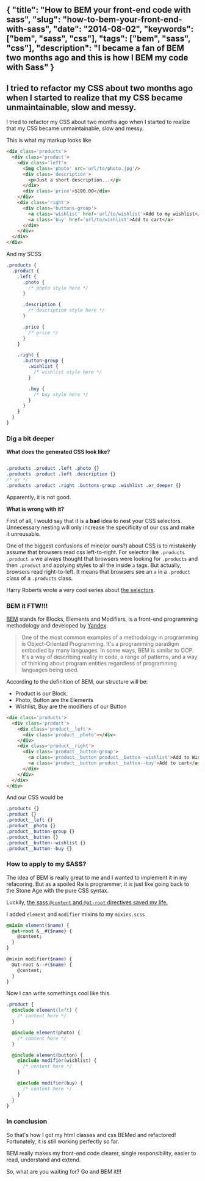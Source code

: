 {
  "title": "How to BEM your front-end code with sass",
  "slug": "how-to-bem-your-front-end-with-sass",
  "date": "2014-08-02",
  "keywords": ["bem", "sass", "css"],
  "tags": ["bem", "sass", "css"],
  "description": "I became a fan of BEM two months ago and this is how I BEM my code with Sass"
}
---
I tried to refactor my CSS about two months ago when I started to realize that my CSS became unmaintainable, slow and messy.
---
I tried to refactor my CSS about two months ago when I started to realize that my CSS became unmaintainable, slow and messy.

This is what my markup looks like

```html
<div class='products'>
  <div class='product'>
    <div class='left'>
      <img class='photo' src='url/to/photo.jpg'/>
      <div class='description'>
        <p>Just a short description...</p>
      </div>
      <div class='price'>$100.00</div>
    </div>
    <div class='right'>
      <div class='buttons-group'>
        <a class='wishlist' href='url/to/wishlist'>Add to my wishlist</a>
        <a class='buy' href='url/to/wishlist'>Add to cart</a>
      </div>
    </div>
  </div>
</div>
```

And my SCSS

```scss
.products {
  .product {
    .left {
      .photo {
        /* photo style here */
      }

      .description {
        /* description style here */
      }

      .price {
        /* price */
      }
    }

    .right {
      .button-group {
        .wishlist {
          /* wishlist style here */
        }

        .buy {
          /* buy style here */
        }
      }
    }
  }
}
```

### Dig a bit deeper

**What does the generated CSS look like?**

```css

.products .product .left .photo {}
.products .product .left .description {}
/* or */
.products .product .right .buttons-group .wishlist .or_deeper {}
```

Apparently, it is not good.

**What is wrong with it?**

First of all, I would say that it is a **bad** idea to nest your CSS selectors. 
Unnecessary nesting will only increase the specificity of our css and make it unreusable.

One of the biggest confusions of mine(or ours?) about CSS is to mistakenly assume that browsers read css left-to-right. 
For selector like `.products .product a` we always thought that browsers were looking for `.products` and then `.product` and applying styles to all the inside `a` tags.
But actually, browsers read right-to-left. It means that browsers see an `a` in a `.product` class of a `.products` class.

Harry Roberts wrote a very cool series about [the selectors](http://csswizardry.com/2012/05/keep-your-css-selectors-short/).

### BEM it FTW!!!

[BEM](http://bem.info/method/definitions) stands for Blocks, Elements and Modifiers, is a front-end programming methodology and developed by [Yandex](http://www.yandex.com/).

> One of the most common examples of a methodology in programming is Object-Oriented Programming. It's a programming paradigm embodied by many languages. In some ways, BEM is similar to OOP. It's a way of describing reality in code, a range of patterns, and a way of thinking about program entities regardless of programming languages being used.

According to the definition of BEM, our structure will be:

- Product is our Block.
- Photo, Button are the Elements
- Wishlist, Buy are the modifiers of our Button

```html
<div class='products'>
  <div class='product'>
    <div class='product__left'>
      <div class='product__photo'></div>
    </div>
    <div class='product__right'>
      <div class='product__button-group'>
        <a class='product__button product__button--wishlist'>Add to Wishlist</a>
        <a class='product__button product__button--buy'>Add to cart</a>
      </div>
    </div>
  </div>
</div>
```

And our CSS would be

```scss
.products {}
.product {}
.product__left {}
.product__photo {}
.product__button-group {}
.product__button {}
.product__button--wishlist {}
.product__button--buy {}
```

### How to apply to my SASS?

The idea of BEM is really great to me and I wanted to implement it in my refacoring.
But as a spoiled Rails programmer, it is just like going back to the Stone Age with the pure CSS syntax.

Luckily, [the sass `@content` and `@at-root` directives saved my life.](http://robots.thoughtbot.com/sasss-content-directive) 

I added `element` and `modifier` mixins to my `mixins.scss`

```scss
@mixin element($name) {
  @at-root &__#{$name} {
    @content;
  }
}

@mixin modifier($name) {
  @at-root &--#{$name} {
    @content;
  }
}
```

Now I can write somethings cool like this.

```scss
.product {
  @include element(left) {
    /* content here */
  }

  @include element(photo) {
    /* content here */
  }

  @include element(button) {
    @include modifier(wishlist) {
      /* content here */
    }

    @include modifier(buy) {
      /* content here */
    }
  }
}
```

### In conclusion

So that's how I got my html classes and css BEMed and refactored! Fortunately, it is still working perfectly so far.

BEM really makes my front-end code clearer, single responsibility, easier to read, understand and extend. 

So, what are you waiting for? Go and BEM it!!!
